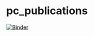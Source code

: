 # pc_publications


[![Binder](https://mybinder.org/badge.svg)](https://mybinder.org/v2/gh/paddytobias/pc_publications/master)
